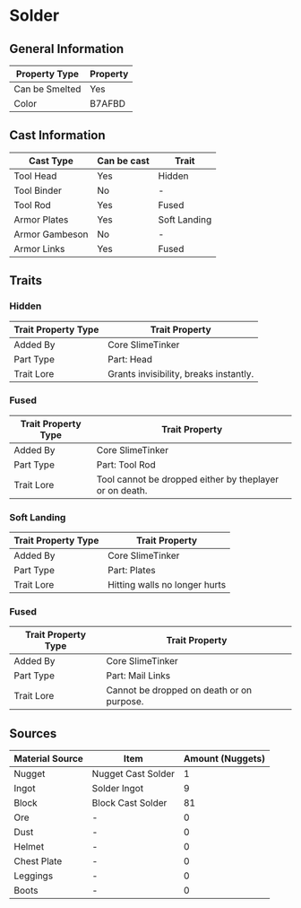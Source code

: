 # Solder

## General Information

| Property Type  | Property |
| -------------- | -------- |
| Can be Smelted | Yes      |
| Color          | B7AFBD   |

## Cast Information

| Cast Type      | Can be cast | Trait        |
| -------------- | ----------- | ------------ |
| Tool Head      | Yes         | Hidden       |
| Tool Binder    | No          | -            |
| Tool Rod       | Yes         | Fused        |
| Armor Plates   | Yes         | Soft Landing |
| Armor Gambeson | No          | -            |
| Armor Links    | Yes         | Fused        |

## Traits

### Hidden

| Trait Property Type | Trait Property                         |
| ------------------- | -------------------------------------- |
| Added By            | Core SlimeTinker                       |
| Part Type           | Part: Head                             |
| Trait Lore          | Grants invisibility, breaks instantly. |

### Fused

| Trait Property Type | Trait Property                                          |
| ------------------- | ------------------------------------------------------- |
| Added By            | Core SlimeTinker                                        |
| Part Type           | Part: Tool Rod                                          |
| Trait Lore          | Tool cannot be dropped either by theplayer or on death. |

### Soft Landing

| Trait Property Type | Trait Property                |
| ------------------- | ----------------------------- |
| Added By            | Core SlimeTinker              |
| Part Type           | Part: Plates                  |
| Trait Lore          | Hitting walls no longer hurts |

### Fused

| Trait Property Type | Trait Property                            |
| ------------------- | ----------------------------------------- |
| Added By            | Core SlimeTinker                          |
| Part Type           | Part: Mail Links                          |
| Trait Lore          | Cannot be dropped on death or on purpose. |

## Sources

| Material Source | Item               | Amount (Nuggets) |
| --------------- | ------------------ | ---------------- |
| Nugget          | Nugget Cast Solder | 1                |
| Ingot           | Solder Ingot       | 9                |
| Block           | Block Cast Solder  | 81               |
| Ore             | -                  | 0                |
| Dust            | -                  | 0                |
| Helmet          | -                  | 0                |
| Chest Plate     | -                  | 0                |
| Leggings        | -                  | 0                |
| Boots           | -                  | 0                |
